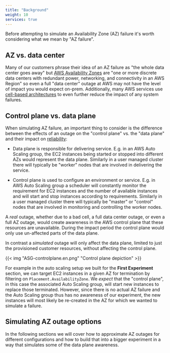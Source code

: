 ```yaml
---
title: "Background"
weight: 10
services: true
---
```


Before attempting to simulate an Availability Zone (AZ) failure it's worth considering what we mean by "AZ failure". 

## AZ vs. data center

Many of our customers phrase their idea of an AZ failure as "the whole data center goes away" but [AWS Availability Zones](https://aws.amazon.com/about-aws/global-infrastructure/regions_az/#Availability_Zones) are "one or more discrete data centers with redundant power, networking, and connectivity in an AWS Region" so even a full "data center" outage at AWS may not have the level of impact you would expect on-prem. Additionally, many AWS services use [cell-based architectures](https://aws.amazon.com/blogs/architecture/shuffle-sharding-massive-and-magical-fault-isolation/) to even further reduce the impact of any system failures.

## Control plane vs. data plane

When simulating AZ failure, an important thing to consider is the difference between the effects of an outage on the "control plane" vs. the "data plane" and their impact on [reliability](https://docs.aws.amazon.com/wellarchitected/latest/reliability-pillar/understanding-availability-needs.html): 

* Data plane is responsible for delivering service. E.g. in an AWS Auto Scaling group, the EC2 instances being started or stopped into different AZs would represent the data plane. Similarly in a user managed cluster there will typically be "worker" nodes that are involved in delivering the service.

* Control plane is used to configure an environment or service. E.g. in AWS Auto Scaling group a scheduler will constantly monitor the requirement for EC2 instances and the number of available instances and will start and stop instances according to requirements. Similarly in a user managed cluster there will typically be "master" or "control" nodes that are involved in monitoring and controlling the worker nodes.

A _real_ outage, whether due to a bad cell, a full data center outage, or even a full AZ outage, would create awareness in the AWS control plane that these resources are unavailable. During the impact period the control plane would only use un-affected parts of the data plane.

In contrast a _simulated_ outage will only affect the data plane, limited to just the provisioned customer resources, without affecting the control plane.

{{< img "ASG-controlplane.en.png" "Control plane depiction" >}}

For example in the auto scaling setup we built for the **First Experiment** section, we can target EC2 instances in a given AZ for termination by filtering on `Placement.AvailabilityZone`. We _expect_ that the "control plane", in this case the associated Auto Scaling group, will start new instances to replace those terminated. However, since there is no actual AZ failure and the Auto Scaling group thus has no awareness of our experiment, the new instances will most likely be re-created in the AZ for which we wanted to simulate a failure.

## Simulating AZ outage options

In the following sections we will cover how to approximate AZ outages for different configurations and how to build that into a bigger experiment in a way that simulates some of the data plane awareness.
